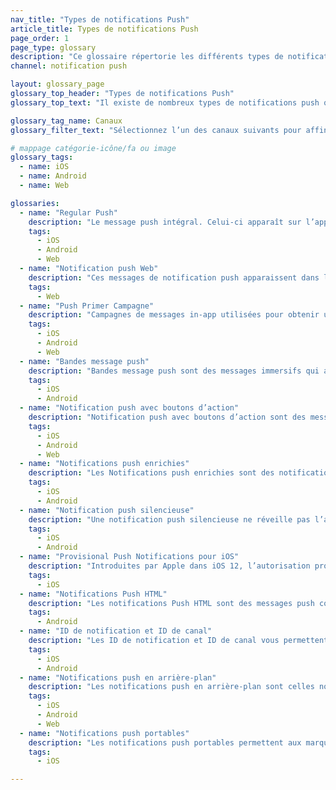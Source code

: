 ```yaml
---
nav_title: "Types de notifications Push"
article_title: Types de notifications Push
page_order: 1
page_type: glossary
description: "Ce glossaire répertorie les différents types de notifications push que vous pouvez envoyer par le biais de Braze."
channel: notification push

layout: glossary_page
glossary_top_header: "Types de notifications Push"
glossary_top_text: "Il existe de nombreux types de notifications push que vous pouvez utiliser pour interagir avec vos clients. Celles-ci peuvent être filtrées par canal et utilisées pour répondre aux besoins de nombreux utilisateurs différents. Vous pouvez configurer la plupart de ces paramètres dans vos campagnes de notification push, mais reportez-vous aux remarques dans les descriptions suivantes pour en savoir plus sur les configurations nécessaires."

glossary_tag_name: Canaux
glossary_filter_text: "Sélectionnez l’un des canaux suivants pour affiner les options de type de notification push."

# mappage catégorie-icône/fa ou image
glossary_tags:
  - name: iOS
  - name: Android
  - name: Web

glossaries:
  - name: "Regular Push"
    description: "Le message push intégral. Celui-ci apparaît sur l’appareil de votre utilisateur avec un son de notification et un message qui glisse ou s’affiche dans une barre ou une pile de notification."
    tags:
      - iOS
      - Android
      - Web
  - name: "Notification push Web"
    description: "Ces messages de notification push apparaissent dans les applications Web ou les navigateurs. Ils exigent toujours l’autorisation du client. Notez que les notifications push sur Web ne fonctionnent pas si l’utilisateur est en navigation privée."
    tags:
      - Web
  - name: "Push Primer Campagne"
    description: "Campagnes de messages in-app utilisées pour obtenir un signal explicite d’abonnement ou de désabonnement des utilisateurs. À travers l’amorce, vous pouvez éviter d’envoyer des notifications aux utilisateurs susceptibles de désactiver les paramètres de notification push de l’appareil. Pour iOS, les campagnes de notification push sont utiles, car les notifications push de premier plan (c’est-à-dire celles qui réveillent l’appareil) ne sont pas activées tant que l’utilisateur ne les active pas explicitement dans l’invite native d’iOS."
    tags:
      - iOS
      - Android
      - Web
  - name: "Bandes message push"
    description: "Bandes message push sont des messages immersifs qui amènent votre utilisateur à travers un voyage visuel sous la forme d’un carrousel. Elles sont disponibles uniquement pour les appareils mobiles."
    tags:
      - iOS
      - Android
  - name: "Notification push avec boutons d’action"
    description: "Notification push avec boutons d’action sont des messages qui vous permettent de fournir des options à vos utilisateurs et de proposer plusieurs appels à l’action."
    tags:
      - iOS
      - Android
      - Web
  - name: "Notifications push enrichies"
    description: "Les Notifications push enrichies sont des notifications avec des images immersives et un contenu créatif qui peuvent se développer au-delà d’une simple icône et d’un texte d’invite à l’action."
    tags:
      - iOS
      - Android
  - name: "Notification push silencieuse"
    description: "Une notification push silencieuse ne réveille pas l’appareil lors du rendu sur l’appareil. La notification sera alors stockée dans la barre de notification de l’appareil."
    tags:
      - iOS
      - Android
  - name: "Provisional Push Notifications pour iOS"
    description: "Introduites par Apple dans iOS 12, l’autorisation provisoire se produit automatiquement à l’installation pour les applications iOS, ce qui permet aux marques d’envoyer des notifications silencieuses sans afficher une invite de notification push aux utilisateurs. Lorsque la notification push provisoire est envoyée et affichée dans la barre de notification de l’appareil, les utilisateurs auront la possibilité d’autoriser ou d’interrompre les notifications push."
    tags:
      - iOS
  - name: "Notifications Push HTML"
    description: "Les notifications Push HTML sont des messages push codés en HTML et qui n’utilisent pas les modèles de notification push prédéfinis fournis par Braze. La possibilité de créer des notifications push HTML permet à votre entreprise d’avoir une liberté de création totale et une image de marque cohérente lorsqu’il s’agit de la façon dont vous souhaitez que ces messages push soient affichés."
    tags:
      - Android
  - name: "ID de notification et ID de canal"
    description: "Les ID de notification et ID de canal vous permettent de remplacer ou de mettre à jour les notifications push déjà reçues, mais non ouvertes, par l’utilisateur."
    tags:
      - iOS
      - Android
  - name: "Notifications push en arrière-plan"
    description: "Les notifications push en arrière-plan sont celles non rendues pour l’appareil. Généralement utilisées pour envoyer des paquets d’informations à l’application pour les processus d’arrière-plan et le suivi de désinstallation. Un jeton de notification push activé pour l’arrière-plan est requis pour l’envoi de notification push en arrière-plan."
    tags:
      - iOS
      - Android
      - Web
  - name: "Notifications push portables"
    description: "Les notifications push portables permettent aux marques d’envoyer des messages directement sur des appareils portables comme Apple Watch."
    tags:
      - iOS

---
```

